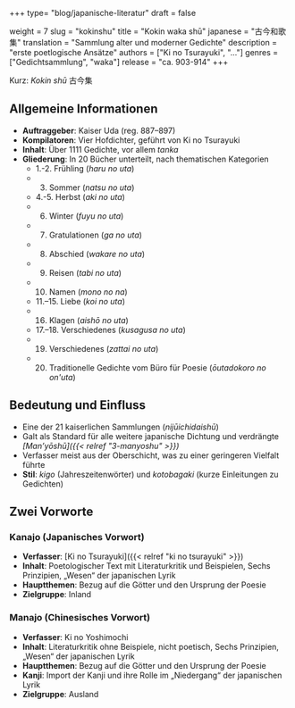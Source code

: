 +++
type= "blog/japanische-literatur"
draft = false

weight = 7
slug = "kokinshu"
title = "Kokin waka shū"
japanese = "古今和歌集"
translation = "Sammlung alter und moderner Gedichte"
description = "erste poetlogische Ansätze"
authors = ["Ki no Tsurayuki", "..."]
genres = ["Gedichtsammlung", "waka"]
release = "ca. 903-914"
+++

Kurz: *Kokin shū* 古今集

## Allgemeine Informationen

- **Auftraggeber**: Kaiser Uda (reg. 887–897)
- **Kompilatoren**: Vier Hofdichter, geführt von Ki no Tsurayuki
- **Inhalt**: Über 1111 Gedichte, vor allem *tanka*
- **Gliederung**: In 20 Bücher unterteilt, nach thematischen Kategorien
  - 1.-2. Frühling (*haru no uta*)
  - 3. Sommer (*natsu no uta*)
  - 4.-5. Herbst (*aki no uta*)
  - 6. Winter (*fuyu no uta*)
  - 7. Gratulationen (*ga no uta*)
  - 8. Abschied (*wakare no uta*)
  - 9. Reisen (*tabi no uta*)
  - 10. Namen (*mono no na*)
  - 11.–15. Liebe (*koi no uta*)
  - 16. Klagen (*aishō no uta*)
  - 17.–18. Verschiedenes (*kusagusa no uta*)
  - 19. Verschiedenes (*zattai no uta*)
  - 20. Traditionelle Gedichte vom Büro für Poesie (*ōutadokoro no on'uta*)

## Bedeutung und Einfluss

- Eine der 21 kaiserlichen Sammlungen (*nijūichidaishū*)
- Galt als Standard für alle weitere japanische Dichtung und verdrängte *[Man’yōshū]({{< relref "3-manyoshu" >}})*
- Verfasser meist aus der Oberschicht, was zu einer geringeren Vielfalt führte
- **Stil**: *kigo* (Jahreszeitenwörter) und *kotobagaki* (kurze Einleitungen zu Gedichten)

## Zwei Vorworte

### Kanajo (Japanisches Vorwort)

- **Verfasser**: [Ki no Tsurayuki]({{< relref "ki no tsurayuki" >}})
- **Inhalt**: Poetologischer Text mit Literaturkritik und Beispielen, Sechs Prinzipien, „Wesen“ der japanischen Lyrik
- **Hauptthemen**: Bezug auf die Götter und den Ursprung der Poesie
- **Zielgruppe**: Inland

### Manajo (Chinesisches Vorwort)

- **Verfasser**: Ki no Yoshimochi
- **Inhalt**: Literaturkritik ohne Beispiele, nicht poetisch, Sechs Prinzipien, „Wesen“ der japanischen Lyrik
- **Hauptthemen**: Bezug auf die Götter und den Ursprung der Poesie
- **Kanji**: Import der Kanji und ihre Rolle im „Niedergang“ der japanischen Lyrik
- **Zielgruppe**: Ausland
